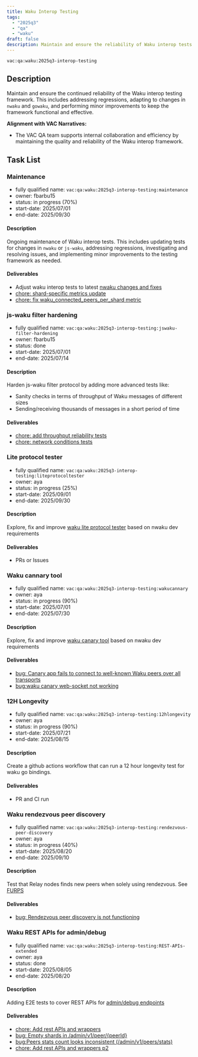 ```yaml
---
title: Waku Interop Testing
tags:
  - "2025q3"
  - "qa"
  - "waku"  
draft: false  
description: Maintain and ensure the reliability of Waku interop tests.
---
```


`vac:qa:waku:2025q3-interop-testing`

## Description
Maintain and ensure the continued reliability of the Waku interop testing framework. 
This includes addressing regressions, adapting to changes in `nwaku` and `gowaku`, 
and performing minor improvements to keep the framework functional and effective.

**Alignment with VAC Narratives:**

* The VAC QA team supports internal collaboration and efficiency
  by maintaining the quality and reliability of the Waku interop framework.

## Task List

### Maintenance

* fully qualified name: `vac:qa:waku:2025q3-interop-testing:maintenance`
* owner: fbarbu15
* status: in progress (70%)
* start-date: 2025/07/01
* end-date: 2025/09/30

#### Description
Ongoing maintenance of Waku interop tests. 
This includes updating tests for changes in `nwaku` or `js-waku`, addressing regressions, 
investigating and resolving issues, and implementing minor improvements to the testing framework as needed.

#### Deliverables
- Adjust waku interop tests to latest [nwaku changes and fixes](https://github.com/waku-org/waku-interop-tests/pull/128)
- [chore: shard-specific metrics update](https://github.com/waku-org/waku-interop-tests/pull/131)
- [chore: fix waku_connected_peers_per_shard metric](https://github.com/waku-org/waku-interop-tests/pull/136)

### js-waku filter hardening

* fully qualified name: `vac:qa:waku:2025q3-interop-testing:jswaku-filter-hardening`
* owner: fbarbu15
* status: done
* start-date: 2025/07/01
* end-date: 2025/07/14

#### Description
Harden js-waku filter protocol by adding more advanced tests like:
- Sanity checks in terms of throughput of Waku messages of different sizes
- Sending/receiving thousands of messages in a short period of time

#### Deliverables
- [chore: add throughput reliability tests](https://github.com/waku-org/js-waku/pull/2444)
- [chore: network conditions tests](https://github.com/waku-org/js-waku/pull/2450)

### Lite protocol tester

* fully qualified name: `vac:qa:waku:2025q3-interop-testing:liteprotocoltester`
* owner: aya
* status: in progress (25%)
* start-date: 2025/09/01
* end-date: 2025/09/30

#### Description
Explore, fix and improve [waku lite protocol tester](https://github.com/waku-org/nwaku/tree/master/apps/liteprotocoltester) 
based on nwaku dev requirements

#### Deliverables
- PRs or Issues

### Waku cannary tool

* fully qualified name: `vac:qa:waku:2025q3-interop-testing:wakucannary`
* owner: aya
* status: in progress (90%)
* start-date: 2025/07/01
* end-date: 2025/07/30

#### Description
Explore, fix and improve [waku canary tool](https://github.com/waku-org/nwaku/tree/master/apps/wakucanary) 
based on nwaku dev requirements

#### Deliverables
- [bug: Canary app fails to connect to well-known Waku peers over all transports](https://github.com/waku-org/nwaku/issues/3518)
- [bug:waku canary web-socket not working](https://github.com/waku-org/nwaku/issues/3546)

### 12H Longevity

* fully qualified name: `vac:qa:waku:2025q3-interop-testing:12hlongevity`
* owner: aya
* status: in progress (90%)
* start-date: 2025/07/21
* end-date: 2025/08/15

#### Description
Create a github actions workflow that can run a 12 hour longevity test for waku go bindings.

#### Deliverables
- PR and CI run

### Waku rendezvous peer discovery

* fully qualified name: `vac:qa:waku:2025q3-interop-testing:rendezvous-peer-discovery`
* owner: aya
* status: in progress (40%)
* start-date: 2025/08/20
* end-date:  2025/09/10

#### Description
Test that Relay nodes finds new peers when solely using rendezvous.
See [FURPS](https://github.com/waku-org/pm/blob/master/FURPS/core/rendezvous.md?plain=1)

#### Deliverables
- [bug: Rendezvous peer discovery is not functioning](https://github.com/waku-org/nwaku/issues/3549)

### Waku REST APIs for admin/debug 

* fully qualified name: `vac:qa:waku:2025q3-interop-testing:REST-APIs-extended`
* owner: aya
* status: done
* start-date: 2025/08/05
* end-date:  2025/08/20

#### Description
Adding E2E tests to cover REST APIs for 
[admin/debug endpoints](https://waku-org.github.io/waku-rest-api/#post-/admin/v1/log-level/-logLevel-)

#### Deliverables
- [chore: Add rest APIs and wrappers](https://github.com/waku-org/waku-interop-tests/pull/133)
- [bug: Empty shards in /admin/v1/peer/{peerId}](https://github.com/waku-org/nwaku/issues/3542)
- [bug:Peers stats count looks inconsistent (/admin/v1/peers/stats)](https://github.com/waku-org/nwaku/issues/3541)
- [chore: Add rest APIs and wrappers p2](https://github.com/waku-org/waku-interop-tests/pull/134)

